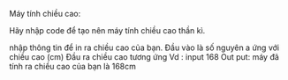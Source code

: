 Máy tính chiều cao:

Hãy nhập code để tạo nên máy tính chiều cao thần kì.

nhập thông tin để in ra chiều cao của bạn.
Đầu vào là số nguyên a ứng với chiều cao (cm)
Đầu ra chiều cao tương ứng
Vd : input 168
Out put: máy đã tính ra chiều cao của bạn là 168cm